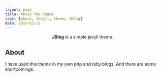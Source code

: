 ```yaml
---
layout: page
title: About the Theme
tags: [about, Jekyll, theme, JBlog]
date: 2016-03-21
---
```


<center><b>JBlog</b> is a simple jekyll theme.</center>

## About

I have used this theme in my own php and ruby blogs. And there are some shortcomings.
